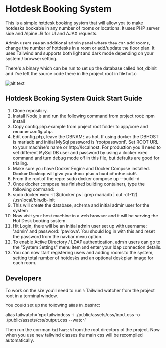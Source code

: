 # Hotdesk Booking System 

This is a simple hotdesk booking system that will allow you to make hotdesks bookable in any number of rooms or locations. It uses PHP server side and Alpine JS for UI and AJAX requests.

Admin users see an additional admin panel where they can add rooms, change the number of hotdesks in a room or add/update the floor plan.  It uses Tailwind and supports both light and dark mode depending on your system / browser setting.

There's a binary which can be run to set up the database called hot_dbinit and I've left the source code there in the project root in file hot.c

![alt text](https://github.com/jmchale5555/sbox2/blob/master/screenshotG.jpg?raw=true "Hotdesk Booking System Screenshot")

## Hotdesk Booking System Quick Start Guide

1. Clone repository.
2. Install Node js and run the following command from project root: npm install
3. Copy config.php.example from project root folder to app/core and rename config.php.
4. Edit config.php, leave the DBNAME as hot.  If using docker the DBHOST is mariadb and initial MySql password is 'rootpassword'. Set ROOT URL to your machine's name or http://localhost. For production you'll need to set different MySql DB user and password by using a docker exec command and turn debug mode off in this file, but defaults are good for trialing.
5. Make sure you have Docker Engine and Docker Compose installed.  Docker Desktop will give you those plus a load of other stuff. 
6. From the root of the repo: sudo docker compose up --build -d
7. Once docker compose has finished building containers, type the following command:
8. sudo docker exec -it $(docker ps | grep mariadb | cut -c1-12) /usr/local/bin/db-init
9. This will create the database, schema and initial admin user for the system
10. Now visit your host machine in a web browser and it will be serving the Hot Desk booking system.
11. Hit Login, there will be an initial admin user set up with username: 'admin' and password: 'pavlova'.  You should log in with this and reset the password from the navbar menu option.
12. To enable Active Directory / LDAP authentication, admin users can go to the "System Settings" menu item and enter your ldap connection details.
13. You can now start registering users and adding rooms to the system, setting total number of hotdesks and an optional desk plan image for each room.

## Developers

To work on the site you'll need to run a Tailwind watcher from the project root in a terminal window.

You could set up the following alias in .bashrc:

alias tailwatch='npx tailwindcss -i ./public/assets/css/input.css -o ./public/assets/css/output.css --watch'

Then run the comman `tailwatch` from the root directory of the project.  Now when you use new tailwind classes the main css will be recompiled automatically.

